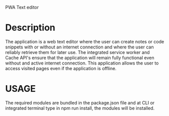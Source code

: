 PWA Text editor

# Description
The application is a web text editor where the user can create notes or code snippets with or without an internet connection and where the user can reliably retrieve them for later use. The integrated service worker and Cache API's ensure that the application will remain fully functional even without and active internet connection. This application allows the user to access visited pages even if the application is offline.

# USAGE
The required modules are bundled in the package.json file and at CLI or integrated terminal type in npm run install, the modules will be installed.